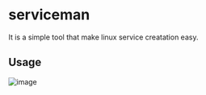 # serviceman

It is a simple tool that make linux service creatation easy. 



## Usage

![image](https://user-images.githubusercontent.com/3397227/189111690-61e90b71-231e-4ae7-9ddd-f931abcda757.png)

